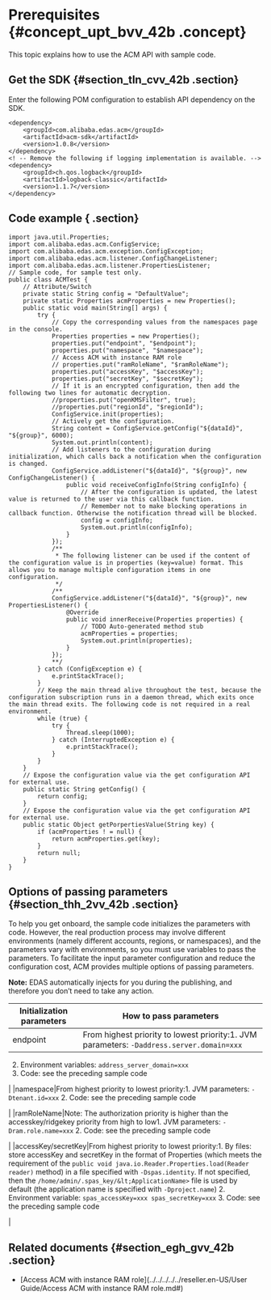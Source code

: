 # Prerequisites {#concept_upt_bvv_42b .concept}

This topic explains how to use the ACM API with sample code.

## Get the SDK {#section_tln_cvv_42b .section}

Enter the following POM configuration to establish API dependency on the SDK.

```
<dependency>
    <groupId>com.alibaba.edas.acm</groupId>
    <artifactId>acm-sdk</artifactId>
    <version>1.0.8</version>
</dependency>
<! -- Remove the following if logging implementation is available. -->
<dependency>
    <groupId>ch.qos.logback</groupId>
    <artifactId>logback-classic</artifactId>
    <version>1.1.7</version>
</dependency>
```

## Code example { .section}

```
import java.util.Properties;
import com.alibaba.edas.acm.ConfigService;
import com.alibaba.edas.acm.exception.ConfigException;
import com.alibaba.edas.acm.listener.ConfigChangeListener;
import com.alibaba.edas.acm.listener.PropertiesListener;
// Sample code, for sample test only.
public class ACMTest {
    // Attribute/Switch
    private static String config = "DefaultValue";
    private static Properties acmProperties = new Properties();
    public static void main(String[] args) {
        try {
            // Copy the corresponding values from the namespaces page in the console.
            Properties properties = new Properties();
            properties.put("endpoint", "$endpoint");
            properties.put("namespace", "$namespace");
            // Access ACM with instance RAM role
            // properties.put("ramRoleName", "$ramRoleName");
            properties.put("accessKey", "$accessKey");
            properties.put("secretKey", "$secretKey");
            // If it is an encrypted configuration, then add the following two lines for automatic decryption.
            //properties.put("openKMSFilter", true);
            //properties.put("regionId", "$regionId");
            ConfigService.init(properties);
            // Actively get the configuration.
            String content = ConfigService.getConfig("${dataId}", "${group}", 6000);
            System.out.println(content);
            // Add listeners to the configuration during initialization, which calls back a notification when the configuration is changed.
            ConfigService.addListener("${dataId}", "${group}", new ConfigChangeListener() {
                public void receiveConfigInfo(String configInfo) {
                    // After the configuration is updated, the latest value is returned to the user via this callback function.
                    // Remember not to make blocking operations in callback function. Otherwise the notification thread will be blocked.
                    config = configInfo;
                    System.out.println(configInfo);
                }
            });
            /**
             * The following listener can be used if the content of the configuration value is in properties (key=value) format. This allows you to manage multiple configuration items in one configuration.
             */
            /**
            ConfigService.addListener("${dataId}", "${group}", new PropertiesListener() {
                @Override
                public void innerReceive(Properties properties) {
                    // TODO Auto-generated method stub
                    acmProperties = properties;
                    System.out.println(properties);
                }
            });
            **/
        } catch (ConfigException e) {
            e.printStackTrace();
        }
        // Keep the main thread alive throughout the test, because the configuration subscription runs in a daemon thread, which exits once the main thread exits. The following code is not required in a real environment.
        while (true) {
            try {
                Thread.sleep(1000);
            } catch (InterruptedException e) {
                e.printStackTrace();
            }
        }
    }
    // Expose the configuration value via the get configuration API for external use.
    public static String getConfig() {
        return config;
    }
    // Expose the configuration value via the get configuration API for external use.
    public static Object getPorpertiesValue(String key) {
        if (acmProperties ! = null) {
            return acmProperties.get(key);
        }
        return null;
    }
}
```

## Options of passing parameters {#section_thh_2vv_42b .section}

To help you get onboard, the sample code initializes the parameters with code. However, the real production process may involve different environments \(namely different accounts, regions, or namespaces\), and the parameters vary with environments, so you must use variables to pass the parameters. To facilitate the input parameter configuration and reduce the configuration cost, ACM provides multiple options of passing parameters.

**Note:** EDAS automatically injects for you during the publishing, and therefore you don’t need to take any action.

|Initialization parameters|How to pass parameters|
|-------------------------|----------------------|
|endpoint|From highest priority to lowest priority:1.  JVM parameters: `-Daddress.server.domain=xxx`
2.  Environment variables: `address_server_domain=xxx`
3.  Code: see the preceding sample code

|
|namespace|From highest priority to lowest priority:1.  JVM parameters: `-Dtenant.id=xxx`
2.  Code: see the preceding sample code

|
|ramRoleName|Note: The authorization priority is higher than the accesskey/ridgekey priority from high to low1.  JVM parameters: `-Dram.role.name=xxx`
2.  Code: see the preceding sample code

|
|accessKey/secretKey|From highest priority to lowest priority:1.  By files: store accessKey and secretKey in the format of Properties \(which meets the requirement of the `public void java.io.Reader.Properties.load(Reader reader)` method\) in a file specified with `-Dspas.identity`. If not specified, then the `/home/admin/.spas_key/&lt;ApplicationName>` file is used by default \(the application name is specified with `-Dproject.name`\)
2.  Environment variable: `spas_accessKey=xxx spas_secretKey=xxx`
3.  Code: see the preceding sample code

|

## Related documents {#section_egh_gvv_42b .section}

-   [Access ACM with instance RAM role](../../../../../reseller.en-US/User Guide/Access ACM with instance RAM role.md#)

